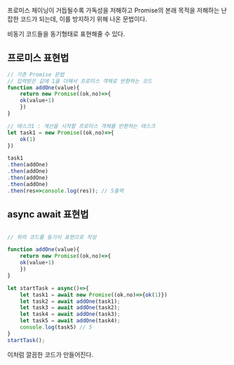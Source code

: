
프로미스 체이닝이 거듭될수록 가독성을 저해하고 Promise의 본래 목적을 저해하는 난잡한 코드가 되는데, 이를 방지하기 위해 나온 문법이다.

비동기 코드들을 동기형태로 표현해줄 수 있다.

## 프로미스 표현법

```js
// 기존 Promise 문법
// 입력받은 값에 1을 더해서 프로미스 객체로 반환하는 코드
function addOne(value){
	return new Promise((ok,no)=>{
	ok(value+1)
	})
}

// 태스크1 : 계산을 시작할 프로미스 객체를 반환하는 태스크
let task1 = new Promise((ok,no)=>{
	ok(1)
})

task1
.then(addOne)
.then(addOne)
.then(addOne)
.then(addOne)
.then(res=>console.log(res)); // 5출력

```

## async await 표현법

```js

// 위의 코드를 동기식 표현으로 작성

function addOne(value){
	return new Promise((ok,no)=>{
	ok(value+1)
	})
}

let startTask = async()=>{
	let task1 = await new Promise((ok,no)=>{ok(1)})
	let task2 = await addOne(task1);
	let task3 = await addOne(task2);
	let task4 = await addOne(task3);
	let task5 = await addOne(task4);
	console.log(task5) // 5
}
startTask();
```

이처럼 깔끔한 코드가 만들어진다.